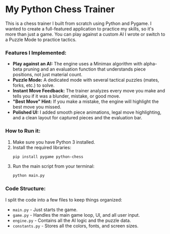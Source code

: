 # My Python Chess Trainer

This is a chess trainer I built from scratch using Python and Pygame. I wanted to create a full-featured application to practice my skills, so it's more than just a game. You can play against a custom AI I wrote or switch to a Puzzle Mode to practice tactics.

### Features I Implemented:

*   **Play against an AI:** The engine uses a Minimax algorithm with alpha-beta pruning and an evaluation function that understands piece positions, not just material count.
*   **Puzzle Mode:** A dedicated mode with several tactical puzzles (mates, forks, etc.) to solve.
*   **Instant Move Feedback:** The trainer analyzes every move you make and tells you if it was a blunder, mistake, or good move.
*   **"Best Move" Hint:** If you make a mistake, the engine will highlight the best move you missed.
*   **Polished UI:** I added smooth piece animations, legal move highlighting, and a clean layout for captured pieces and the evaluation bar.

### How to Run it:

1.  Make sure you have Python 3 installed.
2.  Install the required libraries:
    ```bash
    pip install pygame python-chess
    ```
3.  Run the main script from your terminal:
    ```bash
    python main.py
    ```

### Code Structure:

I split the code into a few files to keep things organized:
*   `main.py` - Just starts the game.
*   `game.py` - Handles the main game loop, UI, and all user input.
*   `engine.py` - Contains all the AI logic and the puzzle data.
*   `constants.py` - Stores all the colors, fonts, and screen sizes.
